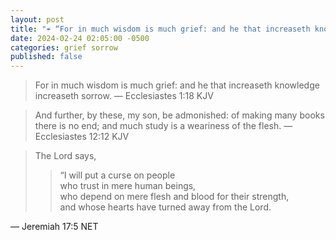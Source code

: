 ```yaml
---
layout: post
title: "☔ “For in much wisdom is much grief: and he that increaseth knowledge increaseth sorrow.”"
date: 2024-02-24 02:05:00 -0500
categories: grief sorrow
published: false
---
```


> For in much wisdom is much grief: and he that increaseth knowledge increaseth sorrow. &mdash; Ecclesiastes 1:18 KJV

> And further, by these, my son, be admonished: of making many books there is no end; and much study is a weariness of the flesh. &mdash; Ecclesiastes 12:12 KJV

> The Lord says,<br>
>>“I will put a curse on people<br>
who trust in mere human beings,<br>
who depend on mere flesh and blood for their strength,<br>
and whose hearts have turned away from the Lord.
>
&mdash; Jeremiah 17:5 NET

<script>
    var refTagger = {
        settings: {
            bibleVersion: 'ESV'
        }
    }; 

    (function(d, t) {
        var n=d.querySelector('[nonce]');
        refTagger.settings.nonce = n && (n.nonce||n.getAttribute('nonce'));
        var g = d.createElement(t), s = d.getElementsByTagName(t)[0];
        g.src = 'https://api.reftagger.com/v2/RefTagger.js';
        g.nonce = refTagger.settings.nonce;
        s.parentNode.insertBefore(g, s);
    }(document, 'script'));
</script>